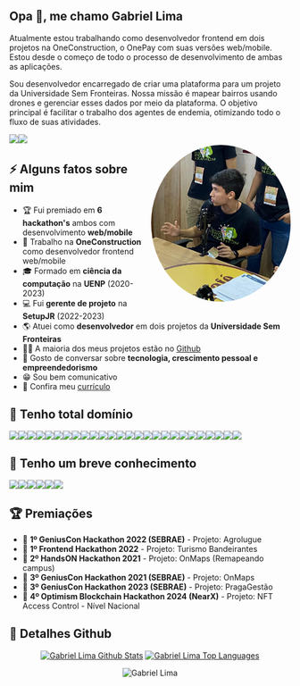 <h2>Opa 👋, me chamo Gabriel Lima</h2>
<p>
  Atualmente estou trabalhando como desenvolvedor frontend em dois projetos na OneConstruction, o OnePay com suas versões web/mobile. Estou desde o começo de todo o processo de desenvolvimento de ambas as aplicações. 
</p>
<p>
  Sou desenvolvedor encarregado de criar uma plataforma para um projeto da Universidade Sem Fronteiras. Nossa missão é mapear bairros usando drones e gerenciar esses dados por meio da plataforma. O objetivo principal é facilitar o trabalho dos agentes de endemia, otimizando todo o fluxo de suas atividades.
</p>
<div style="display: flex">
  <a href="https://www.linkedin.com/in/gabriel-lima-5263681aa/" target="_blank">
    <img src="https://img.shields.io/badge/LinkedIn-0077B5?style=for-the-badge&logo=linkedin&logoColor=white" />
  </a>
   <a href="mailto:gabriellimamoraes@gmail.com" target="_blank">
    <img src="https://img.shields.io/badge/Gmail-D14836?style=for-the-badge&logo=gmail&logoColor=white" />
  </a>
</div>
<img align="right" src="https://github.com/Gabriellimmaa/Gabriellimmaa/blob/main/assets/foto3.jpeg" style="border-radius: 50%;width: 250px;height: auto" />
<h2>⚡️ Alguns fatos sobre mim</h2>
<ul>
<li>🏆 Fui premiado em <strong>6 hackathon's</strong> ambos com desenvolvimento <strong>web/mobile</strong></li>
<li>💼 Trabalho na <strong>OneConstruction</strong> como desenvolvedor frontend web/mobile</li>
<li>🎓 Formado em <strong>ciência da computação</strong> na <strong>UENP</strong> (2020-2023)</li>
<li>💻 Fui <strong>gerente de projeto</strong> na <strong>SetupJR</strong> (2022-2023)</li>
<li>🌎 Atuei como <strong>desenvolvedor</strong> em dois projetos da <strong>Universidade Sem Fronteiras</strong></li>
<li>👨‍💻 A maioria dos meus projetos estão no <a href="https://github.com/Gabriellimmaa">Github</a></li>
<!-- <li>📝 Tenho um <a href="https://gabriellimaportfolio.vercel.app" target="_blank">site portfólio </a></li> -->
<li>💬 Gosto de conversar sobre <strong>tecnologia, crescimento pessoal e empreendedorismo</strong></li>
<li>😁 Sou bem comunicativo</li>
<li>📙 Confira meu <a href="https://github.com/Gabriellimmaa/Gabriellimmaa/blob/main/assets/resume.pdf" target="_blank">currículo</a></li>
</ul>
<h2>🚀 Tenho total domínio</h2>
<div style="display: flex">
  <img src="https://img.shields.io/badge/React-20232A?style=for-the-badge&logo=react&logoColor=61DAFB" />
  <img src="https://img.shields.io/badge/React_Native-20232A?style=for-the-badge&logo=react&logoColor=61DAFB" />
  <img src="https://img.shields.io/badge/Vite-B73BFE?style=for-the-badge&logo=vite&logoColor=FFD62E" />
  <img src="https://img.shields.io/badge/next.js-000000?style=for-the-badge&logo=nextdotjs&logoColor=white" />
  <img src="https://img.shields.io/badge/TypeScript-007ACC?style=for-the-badge&logo=typescript&logoColor=white" />
  <img src="https://img.shields.io/badge/-React%20Query-FF4154?style=for-the-badge&logo=react%20query&logoColor=white" />
  <img src="https://img.shields.io/badge/React%20Hook%20Form-%23EC5990.svg?style=for-the-badge&logo=reacthookform&logoColor=white" />
  <img src="https://img.shields.io/badge/React_Router-CA4245?style=for-the-badge&logo=react-router&logoColor=white" />
  <img src="https://img.shields.io/badge/JavaScript-323330?style=for-the-badge&logo=javascript&logoColor=F7DF1E" />
  <img src="https://img.shields.io/badge/HTML5-E34F26?style=for-the-badge&logo=html5&logoColor=white" />
  <img src="https://img.shields.io/badge/CSS3-1572B6?style=for-the-badge&logo=css3&logoColor=white" />
  <img src="https://img.shields.io/badge/Sass-CC6699?style=for-the-badge&logo=sass&logoColor=white" />
  <img src="https://img.shields.io/badge/Material%20UI-007FFF?style=for-the-badge&logo=mui&logoColor=white" />
  <img src="https://img.shields.io/badge/Tailwind_CSS-38B2AC?style=for-the-badge&logo=tailwind-css&logoColor=white" />
  <img src="https://img.shields.io/badge/Bootstrap-563D7C?style=for-the-badge&logo=bootstrap&logoColor=white"/>
  <img src="https://img.shields.io/badge/styled--components-DB7093?style=for-the-badge&logo=styled-components&logoColor=white" />
  <img src="https://img.shields.io/badge/GIT-E44C30?style=for-the-badge&logo=git&logoColor=white" />
  <img src="https://img.shields.io/badge/GitHub-100000?style=for-the-badge&logo=github&logoColor=white" />
  <img src="https://img.shields.io/badge/bitbucket-%230047B3.svg?style=for-the-badge&logo=bitbucket&logoColor=white" />
  <img src="https://img.shields.io/badge/Node.js-339933?style=for-the-badge&logo=nodedotjs&logoColor=white" />
  <img src="https://img.shields.io/badge/Jest-C21325?style=for-the-badge&logo=jest&logoColor=white" />
  <img src="https://img.shields.io/badge/Express.js-404D59?style=for-the-badge" />
  <img src="https://img.shields.io/badge/Leaflet-199900?style=for-the-badge&logo=Leaflet&logoColor=white" />
  <img src="https://img.shields.io/badge/PostgreSQL-316192?style=for-the-badge&logo=postgresql&logoColor=white" />  
  <img src="https://img.shields.io/badge/vercel-%23000000.svg?style=for-the-badge&logo=vercel&logoColor=white" />  
  <img src="https://img.shields.io/badge/Prisma-3982CE?style=for-the-badge&logo=Prisma&logoColor=white" />  
</div>
<h2>🚀 Tenho um breve conhecimento</h2>
<div style="display: flex">
  <img src="https://img.shields.io/badge/Python-3776AB?style=for-the-badge&logo=python&logoColor=white" />
  <img src="https://img.shields.io/badge/PHP-777BB4?style=for-the-badge&logo=php&logoColor=white" />
  <img src="https://img.shields.io/badge/MongoDB-4EA94B?style=for-the-badge&logo=mongodb&logoColor=white" />
  <img src="https://img.shields.io/badge/Firebase-F29D0C?style=for-the-badge&logo=firebase&logoColor=white" />
  <img src="https://img.shields.io/badge/-GraphQL-E10098?style=for-the-badge&logo=graphql&logoColor=white" />  
  <img src="https://img.shields.io/badge/Flutter-%2302569B.svg?style=for-the-badge&logo=Flutter&logoColor=white" />  
</div>
<h2>🏆 Premiações</h2>
<ul>
<li>🥇  <strong>1º GeniusCon Hackathon 2022 (SEBRAE)</strong> - Projeto: Agrolugue</li>
<li>🥇  <strong>1º Frontend Hackathon 2022</strong> - Projeto: Turismo Bandeirantes</li>
<li>🥈  <strong>2º HandsON Hackathon 2021</strong> - Projeto: OnMaps (Remapeando campus)</li>
<li>🥉  <strong>3º GeniusCon Hackathon 2021 (SEBRAE)</strong> - Projeto: OnMaps</li>
<li>🥉  <strong>3º GeniusCon Hackathon 2023 (SEBRAE)</strong> - Projeto: PragaGestão</li>
<li>🥉  <strong>4º Optimism Blockchain Hackathon 2024 (NearX)</strong> - Projeto: NFT Access Control - Nível Nacional</li>
</ul>
<h2>🔎 Detalhes Github</h2>
  <div align="center">
    <a href="#"><img alt="Gabriel Lima Github Stats" src="https://github-readme-stats.vercel.app/api?username=Gabriellimmaa&show_icons=true&include_all_commits=true&count_private=true&theme=react&hide_border=true&bg_color=0D1117&title_color=5ce1e6&icon_color=5ce1e6" height="200"/></a>
    <a href="#"><img alt="Gabriel Lima Top Languages" src="https://github-readme-stats.vercel.app/api/top-langs/?username=Gabriellimmaa&langs_count=10&layout=compact&theme=react&hide_border=true&bg_color=0D1117&title_color=5ce1e6&icon_color=5ce1e6" height="200"/></a>
   <p align="center"> <img src="https://komarev.com/ghpvc/?username=Gabriellimmaa&label=Profile%20views&color=0e75b6&style=flat" alt="Gabriel Lima" /> </p>
    <br/>
  </div>
